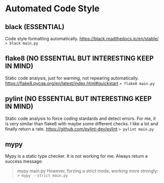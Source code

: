 # Automated Code Style

## black (ESSENTIAL)
Code style formatting automatically.
https://black.readthedocs.io/en/stable/
`> black main.py`

## flake8 (NO ESSENTIAL BUT INTERESTING KEEP IN MIND)
Static code analysis, just for warning, not repearing automatically.
https://flake8.pycqa.org/en/latest/index.html#quickstart
`> flake8 main.py`

## pylint (NO ESSENTIAL BUT INTERESTING KEEP IN MIND)
Static code analysis to force coding stardards and detect errors.
For me, it is very similar than flake8 with maybe some different checks.
I like a lot and finally return a rate.
https://github.com/pylint-dev/pylint
`> pylint main.py`

## mypy
Mypy is a static type checker.
It is not working for me. Always return a success message:
> mypy main.py
However, forzing a strict mode, working more strongly:
`> mypy --strict main.py`
